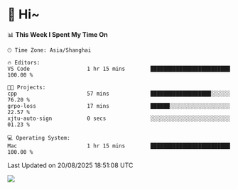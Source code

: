 # 👋 Hi~

<!--START_SECTION:waka-->
📊 **This Week I Spent My Time On** 

```text
🕑︎ Time Zone: Asia/Shanghai

🔥 Editors: 
VS Code                  1 hr 15 mins        █████████████████████████   100.00 % 

🐱‍💻 Projects: 
cpp                      57 mins             ███████████████████░░░░░░   76.20 % 
grpo-loss                17 mins             ██████░░░░░░░░░░░░░░░░░░░   22.57 % 
xjtu-auto-sign           0 secs              ░░░░░░░░░░░░░░░░░░░░░░░░░   01.23 % 

💻 Operating System: 
Mac                      1 hr 15 mins        █████████████████████████   100.00 % 
```


 Last Updated on 20/08/2025 18:51:08 UTC
<!--END_SECTION:waka-->

![](https://komarev.com/ghpvc/?username=lvdongyi&label=Profile%20views&color=0e75b6&style=flat)
<!---
lvdongyi/lvdongyi is a ✨ special ✨ repository because its `README.md` (this file) appears on your GitHub profile.
You can click the Preview link to take a look at your changes.
--->
